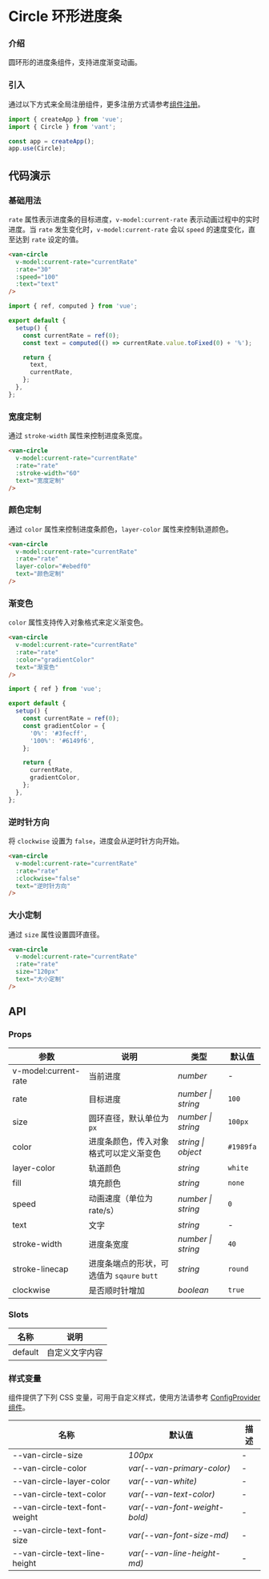 # Circle 环形进度条

### 介绍

圆环形的进度条组件，支持进度渐变动画。

### 引入

通过以下方式来全局注册组件，更多注册方式请参考[组件注册](#/zh-CN/advanced-usage#zu-jian-zhu-ce)。

```js
import { createApp } from 'vue';
import { Circle } from 'vant';

const app = createApp();
app.use(Circle);
```

## 代码演示

### 基础用法

`rate` 属性表示进度条的目标进度，`v-model:current-rate` 表示动画过程中的实时进度。当 `rate` 发生变化时，`v-model:current-rate` 会以 `speed` 的速度变化，直至达到 `rate` 设定的值。

```html
<van-circle
  v-model:current-rate="currentRate"
  :rate="30"
  :speed="100"
  :text="text"
/>
```

```js
import { ref, computed } from 'vue';

export default {
  setup() {
    const currentRate = ref(0);
    const text = computed(() => currentRate.value.toFixed(0) + '%');

    return {
      text,
      currentRate,
    };
  },
};
```

### 宽度定制

通过 `stroke-width` 属性来控制进度条宽度。

```html
<van-circle
  v-model:current-rate="currentRate"
  :rate="rate"
  :stroke-width="60"
  text="宽度定制"
/>
```

### 颜色定制

通过 `color` 属性来控制进度条颜色，`layer-color` 属性来控制轨道颜色。

```html
<van-circle
  v-model:current-rate="currentRate"
  :rate="rate"
  layer-color="#ebedf0"
  text="颜色定制"
/>
```

### 渐变色

`color` 属性支持传入对象格式来定义渐变色。

```html
<van-circle
  v-model:current-rate="currentRate"
  :rate="rate"
  :color="gradientColor"
  text="渐变色"
/>
```

```js
import { ref } from 'vue';

export default {
  setup() {
    const currentRate = ref(0);
    const gradientColor = {
      '0%': '#3fecff',
      '100%': '#6149f6',
    };

    return {
      currentRate,
      gradientColor,
    };
  },
};
```

### 逆时针方向

将 `clockwise` 设置为 `false`，进度会从逆时针方向开始。

```html
<van-circle
  v-model:current-rate="currentRate"
  :rate="rate"
  :clockwise="false"
  text="逆时针方向"
/>
```

### 大小定制

通过 `size` 属性设置圆环直径。

```html
<van-circle
  v-model:current-rate="currentRate"
  :rate="rate"
  size="120px"
  text="大小定制"
/>
```

## API

### Props

| 参数 | 说明 | 类型 | 默认值 |
| --- | --- | --- | --- |
| v-model:current-rate | 当前进度 | _number_ | - |
| rate | 目标进度 | _number \| string_ | `100` |
| size | 圆环直径，默认单位为 `px` | _number \| string_ | `100px` |
| color | 进度条颜色，传入对象格式可以定义渐变色 | _string \| object_ | `#1989fa` |
| layer-color | 轨道颜色 | _string_ | `white` |
| fill | 填充颜色 | _string_ | `none` |
| speed | 动画速度（单位为 rate/s） | _number \| string_ | `0` |
| text | 文字 | _string_ | - |
| stroke-width | 进度条宽度 | _number \| string_ | `40` |
| stroke-linecap | 进度条端点的形状，可选值为 `sqaure` `butt` | _string_ | `round` |
| clockwise | 是否顺时针增加 | _boolean_ | `true` |

### Slots

| 名称    | 说明           |
| ------- | -------------- |
| default | 自定义文字内容 |

### 样式变量

组件提供了下列 CSS 变量，可用于自定义样式，使用方法请参考 [ConfigProvider 组件](#/zh-CN/config-provider)。

| 名称                          | 默认值                        | 描述 |
| ----------------------------- | ----------------------------- | ---- |
| --van-circle-size             | _100px_                       | -    |
| --van-circle-color            | _var(--van-primary-color)_    | -    |
| --van-circle-layer-color      | _var(--van-white)_            | -    |
| --van-circle-text-color       | _var(--van-text-color)_       | -    |
| --van-circle-text-font-weight | _var(--van-font-weight-bold)_ | -    |
| --van-circle-text-font-size   | _var(--van-font-size-md)_     | -    |
| --van-circle-text-line-height | _var(--van-line-height-md)_   | -    |
